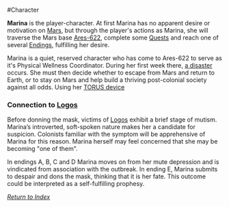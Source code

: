 #Character 

**Marina** is the player-character. At first Marina has no apparent desire or motivation on [Mars](Mars.md), but through the player's actions as Marina, she will traverse the Mars base [Ares-622](Ares-622.md), complete some [Quests](Quests.md) and reach one of several [Endings](Endings.md), fulfilling her desire.

Marina is a quiet, reserved character who has come to Ares-622 to serve as it's Physical Wellness Coordinator. During her first week there, [a disaster](LogosPathogenesis.md) occurs. She must then decide whether to escape from Mars and return to Earth, or to stay on Mars and help build a thriving post-colonial society against all odds. Using her [TORUS device](TORUS.md)

### Connection to [Logos](LogosPathogenesis.md)
Before donning the mask, victims of [Logos](LogosPathogenesis.md) exhibit a brief stage of mutism. Marina’s introverted, soft-spoken nature makes her a candidate for suspicion. Colonists familiar with the symptom will be apprehensive of Marina for this reason. Marina herself may feel concerned that she may be becoming "one of them". 

In endings A, B, C and D Marina moves on from her mute depression and is vindicated from association with the outbreak. In ending E, Marina submits to despair and dons the mask, thinking that it is her fate. This outcome could be interpreted as a self-fulfilling prophesy.


*[Return to Index](index2.md)*
